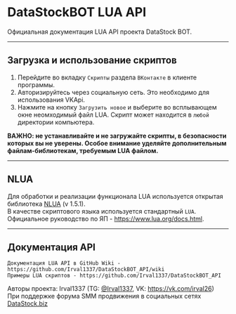 # DataStockBOT LUA API
Официальная документация LUA API проекта DataStock BOT. 

---
## Загрузка и использование скриптов
1. Перейдите во вкладку `Скрипты` раздела `ВКонтакте` в клиенте программы.
2. Авторизируйтесь через социальную сеть. Это необходимо для использования VKApi.
3. Нажмите на кнопку `Загрузить новое` и выберите во всплывающем окне неомходимый файл LUA. Скрипт может находится в `любой` директории компьютера.

**ВАЖНО: не устанавливайте и не загружайте скрипты, в безопасности которых вы не уверены. Особое внимание уделяйте дополнительным файлам-библиотекам, требуемым LUA файлом.**

---
## NLUA
Для обработки и реализации функционала LUA используется открытая библиотека [NLUA](https://github.com/NLua/NLu) (v 1.5.1).
<br>В качестве скриптового языка используется стандартный `LUA`. Официальное руководство по ЯП - <https://www.lua.org/docs.html>.

---
## Документация API
```
Документация LUA API в GitHub Wiki - https://github.com/Irval1337/DataStockBOT_API/wiki
Примеры LUA скриптов - https://github.com/Irval1337/DataStockBOT_API
```
Авторы проекта: Irval1337 (TG: [@Irval1337](https://t.me/Irval1337), VK: <https://vk.com/irval26>)
<br>При поддержке форума SMM продвижения в социальных сетях [DataStock.biz](https://datastock.biz)</br>
